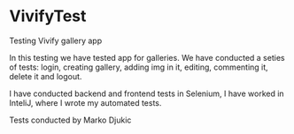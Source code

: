 # VivifyTest

Testing Vivify gallery app

In this testing we have tested app for galleries. We have conducted a seties of tests:
login, creating gallery, adding img in it, editing, commenting it, delete it and logout.

I have conducted backend and frontend tests in Selenium, I have worked in InteliJ, where I wrote my
automated tests.

Tests conducted by Marko Djukic
